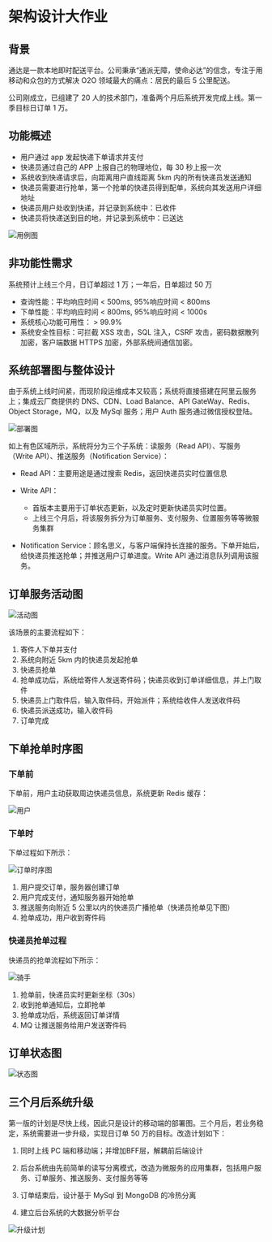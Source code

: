 # 架构设计大作业

## 背景

通达是一款本地即时配送平台。公司秉承“通派无障，使命必达”的信念，专注于用移动和众包的方式解决 O2O 领域最大的痛点：居民的最后 5 公里配送。

公司刚成立，已组建了 20 人的技术部门，准备两个月后系统开发完成上线。第一季目标日订单 1 万。

## 功能概述

- 用户通过 app 发起快递下单请求并支付
- 快递员通过自己的 APP 上报自己的物理地位，每 30 秒上报一次
- 系统收到快递请求后，向距离用户直线距离 5km 内的所有快递员发送通知
- 快递员需要进行抢单，第一个抢单的快递员得到配单，系统向其发送用户详细地址
- 快递员用户处收到快递，并记录到系统中：已收件
- 快递员将快递送到目的地，并记录到系统中：已送达

![用例图][1]

## 非功能性需求

系统预计上线三个月，日订单超过 1 万；一年后，日单超过 50 万

- 查询性能：平均响应时间 < 500ms, 95%响应时间 < 800ms
- 下单性能：平均响应时间 < 800ms, 95%响应时间 < 1000s
- 系统核心功能可用性： > 99.9%
- 系统安全性目标：可拦截 XSS 攻击，SQL 注入，CSRF 攻击，密码数据散列加密，客户端数据 HTTPS 加密，外部系统间通信加密。

## 系统部署图与整体设计

由于系统上线时间紧，而现阶段运维成本又较高；系统将直接搭建在阿里云服务上；集成云厂商提供的 DNS、CDN、Load Balance、API GateWay、Redis、Object Storage，MQ，以及 MySql 服务；用户 Auth 服务通过微信授权登陆。

![部署图][4]

如上有色区域所示，系统将分为三个子系统：读服务（Read API）、写服务（Write API）、推送服务（Notification Service）：

- Read API：主要用途是通过搜索 Redis，返回快递员实时位置信息

- Write API：

  - 首版本主要用于订单状态更新，以及定时更新快递员实时位置。
  - 上线三个月后，将该服务拆分为订单服务、支付服务、位置服务等等微服务集群

- Notification Service：顾名思义，与客户端保持长连接的服务。下单开始后，给快递员推送抢单；并推送用户订单进度。Write API 通过消息队列调用该服务。

## 订单服务活动图

![活动图][2]

该场景的主要流程如下：

1. 寄件人下单并支付
2. 系统向附近 5km 内的快递员发起抢单
3. 快递员抢单
4. 抢单成功后，系统给寄件人发送寄件码；快递员收到订单详细信息，并上门取件
5. 快递员上门取件后，输入取件码，开始派件；系统给收件人发送收件码
6. 快递员派送成功，输入收件码
7. 订单完成

## 下单抢单时序图

### 下单前

下单前，用户主动获取周边快递员信息，系统更新 Redis 缓存：

![用户][5]

### 下单时

下单过程如下所示：

![订单时序图][7]

1. 用户提交订单，服务器创建订单
2. 用户完成支付，通知服务器开始抢单
3. 推送服务向附近 5 公里以内的快递员广播抢单（快递员抢单见下图）
4. 抢单成功，用户收到寄件码

### 快递员抢单过程

快递员的抢单流程如下所示：

![骑手][6]

1. 抢单前，快递员实时更新坐标（30s）
2. 收到抢单通知后，立即抢单
3. 抢单成功后，系统返回订单详情
4. MQ 让推送服务给用户发送寄件码

## 订单状态图

![状态图][3]

## 三个月后系统升级

第一版的计划是尽快上线，因此只是设计的移动端的部署图。三个月后，若业务稳定，系统需要进一步升级，实现日订单 50 万的目标。改造计划如下：

1. 同时上线 PC 端和移动端；并增加BFF层，解耦前后端设计

2. 后台系统由先前简单的读写分离模式，改造为微服务的应用集群，包括用户服务、订单服务、推送服务、支付服务等等

3. 订单结束后，设计基于 MySql 到 MongoDB 的冷热分离

4. 建立后台系统的大数据分析平台

![升级计划][8]

[1]: ./img/use-case.drawio.png
[2]: ./img/pool.drawio.png
[3]: ./img/state.drawio.png
[4]: ./img/deploy.drawio.png
[5]: ./img/user.drawio.png
[6]: ./img/driver.drawio.png
[7]: ./img/order.drawio.png
[8]: ./img/next.drawio.png

